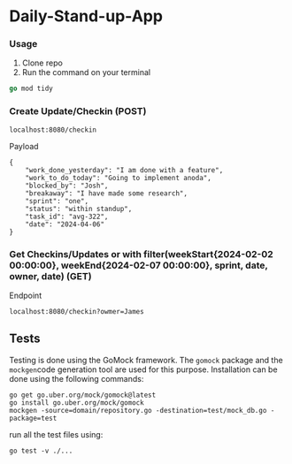 # Daily-Stand-up-App

### Usage

1. Clone repo
2. Run the command on your terminal
```go
go mod tidy
``` 

### Create Update/Checkin (POST)

```
localhost:8080/checkin
```
Payload
```
{
    "work_done_yesterday": "I am done with a feature",
    "work_to_do_today": "Going to implement anoda",
    "blocked_by": "Josh",
    "breakaway": "I have made some research",
    "sprint": "one",
    "status": "within standup",
    "task_id": "avg-322",
    "date": "2024-04-06"
}
```

### Get Checkins/Updates or with filter(weekStart{2024-02-02 00:00:00}, weekEnd{2024-02-07 00:00:00}, sprint, date, owner, date) (GET)
Endpoint
```
localhost:8080/checkin?owmer=James
```

## Tests
Testing is done using the GoMock framework. The ``gomock`` package and the ``mockgen``code generation tool are used for this purpose.
Installation can be done using the following commands:
```
go get go.uber.org/mock/gomock@latest
go install go.uber.org/mock/gomock
mockgen -source=domain/repository.go -destination=test/mock_db.go -package=test
```
run all the test files using:
```testing
go test -v ./...
```